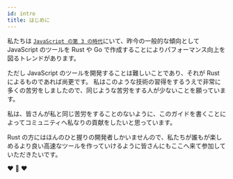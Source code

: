 ```yaml
---
id: intro
title: はじめに
---
```


私たちは [`JavaScript の第 3 の時代`](HTTPS://www.swyx.io/js-third-age/)にいて、昨今の一般的な傾向として JavaScript のツールを Rust や Go で作成することによりパフォーマンス向上を図るトレンドがあります。

ただし JavaScript のツールを開発することは難しいことであり、それが Rust によるものであれば尚更です。
私はこのような技術の習得をするうえで非常に多くの苦労をしましたので、同じような苦労をする人が少ないことを願っています。

私は、皆さんが私と同じ苦労をすることのないように、このガイドを書くことによってコミュニティへ私なりの貢献をしたいと思っています。

Rust の方にはほんのひと握りの開発者しかいませんので、私たちが誰もが楽しめるより良い高速なツールを作っていけるように皆さんにもここへ来て参加していただきたいです。

❤️ 🦀 ❤️
